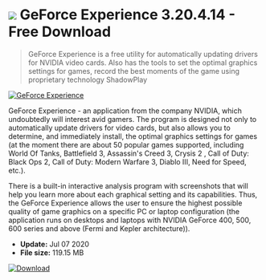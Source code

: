 # ![](https://cdn.softexe.net/static/icon/e/geforce-experience-3037.png) GeForce Experience 3.20.4.14  - Free Download

> GeForce Experience is a free utility for automatically updating drivers for NVIDIA video cards. Also has the tools to set the optimal graphics settings for games, record the best moments of the game using proprietary technology ShadowPlay

[![GeForce Experience](https://gallery.dpcdn.pl/imgc/Tools/21287/g_-_420x350_1.5_-_x20130901135131_0.png)](https://softexe.net/win/games-entertainment/other/geforce-experience:cRcg.html)

GeForce Experience - an application from the company NVIDIA, which undoubtedly will interest avid gamers. The program is designed not only to automatically update drivers for video cards, but also allows you to determine, and immediately install, the optimal graphics settings for games (at the moment there are about 50 popular games supported, including World Of Tanks, Battlefield 3, Assassin's Creed 3, Crysis 2 , Call of Duty: Black Ops 2, Call of Duty: Modern Warfare 3, Diablo III, Need for Speed, etc.).

There is a built-in interactive analysis program with screenshots that will help you learn more about each graphical setting and its capabilities. Thus, the  GeForce Experience allows the user to ensure the highest possible quality of game graphics on a specific PC or laptop configuration (the application runs on desktops and laptops with NVIDIA GeForce 400, 500, 600 series and above (Fermi and Kepler architecture)).


- **Update:** Jul 07 2020
- **File size:** 119.15 MB

[![Download](https://cdn.softexe.net/static/img/download.png)](https://softexe.net/win/games-entertainment/other/geforce-experience:cRcg.html)

